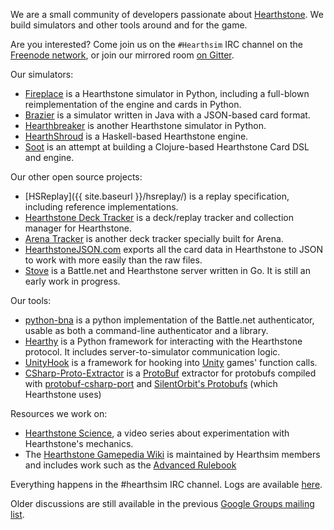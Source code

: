 We are a small community of developers passionate about [Hearthstone](http://playhearthstone.com).
We build simulators and other tools around and for the game.

Are you interested? Come join us on the `#Hearthsim` IRC channel on the
[Freenode network](https://webchat.freenode.net/), or join our mirrored room [on Gitter](https://gitter.im/HearthSim/HearthSim).

Our simulators:

 * [Fireplace](https://github.com/jleclanche/fireplace) is a Hearthstone simulator in Python, including a full-blown reimplementation of the engine and cards in Python.
 * [Brazier](https://github.com/HearthSim/Brazier) is a simulator written in Java with a JSON-based card format.
 * [Hearthbreaker](https://github.com/danielyule/hearthbreaker) is another Hearthstone simulator in Python.
 * [HearthShroud](https://github.com/thomaseding/hearthshroud) is a Haskell-based Hearthstone engine.
 * [Soot](https://github.com/mischanix/soot) is an attempt at building a Clojure-based Hearthstone Card DSL and engine.

Our other open source projects:

 * [HSReplay]({{ site.baseurl }}/hsreplay/) is a replay specification, including reference implementations.
 * [Hearthstone Deck Tracker](http://hsdecktracker.net) is a deck/replay tracker and collection manager for Hearthstone.
 * [Arena Tracker](https://github.com/supertriodo/Arena-Tracker) is another deck tracker specially built for Arena.
 * [HearthstoneJSON.com](https://hearthstonejson.com/) exports all the card data in Hearthstone to JSON to work with more easily than the raw files.
 * [Stove](https://github.com/HearthSim/Stove) is a Battle.net and Hearthstone server written in Go. It is still an early work in progress.

Our tools:

 * [python-bna](https://github.com/jleclanche/python-bna) is a python implementation of the Battle.net authenticator, usable as both a command-line authenticator and a library.
 * [Hearthy](https://github.com/HearthSim/Hearthy) is a Python framework for interacting with the Hearthstone protocol. It includes server-to-simulator communication logic.
 * [UnityHook](https://github.com/HearthSim/UnityHook) is a framework for hooking into [Unity](https://unity3d.com/) games' function calls.
 * [CSharp-Proto-Extractor](https://github.com/HearthSim/csharp-proto-extractor) is a [ProtoBuf](https://developers.google.com/protocol-buffers/) extractor for protobufs compiled with [protobuf-csharp-port](https://github.com/jskeet/protobuf-csharp-port) and [SilentOrbit's Protobufs](https://github.com/hultqvist/ProtoBuf) (which Hearthstone uses)

Resources we work on:

 * [Hearthstone Science](https://www.youtube.com/c/HearthstoneScience), a video series about experimentation with Hearthstone's mechanics.
 * The [Hearthstone Gamepedia Wiki](http://hearthstone.gamepedia.com/) is maintained by Hearthsim members and includes work such as the [Advanced Rulebook](http://hearthstone.gamepedia.com/Advanced_rulebook)

Everything happens in the #hearthsim IRC channel. Logs are available [here](http://irc.hearthsim.info/hearthsim/).

Older discussions are still available in the previous [Google Groups mailing list](https://groups.google.com/forum/#!forum/hearthstone-simulator-dev).
